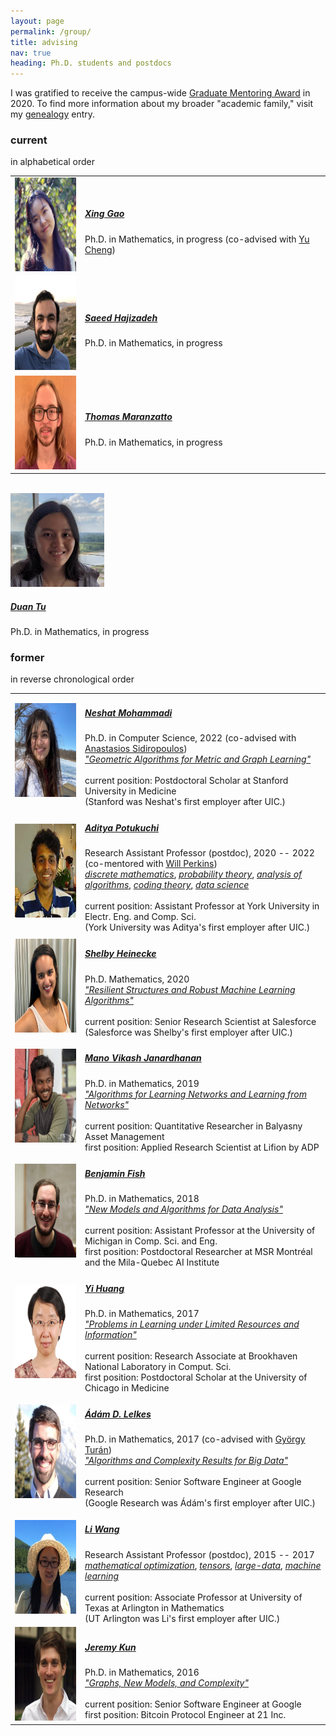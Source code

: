 ```yaml
---
layout: page
permalink: /group/
title: advising
nav: true
heading: Ph.D. students and postdocs
---
```


I was gratified to receive the campus-wide <a href="https://grad.uic.edu/faculty-staff-resources/other-resources/graduate-mentoring-awards/">Graduate Mentoring Award</a> in 2020.
To find more information about my broader "academic family," visit my <a href="https://www.mathgenealogy.org/id.php?id=140632">genealogy</a> entry.

<h3>current</h3>
in alphabetical order

<table cellpadding="8" width="100%">

<tr>
<td width="20%">
<img src="/assets/img/xing.jpg" height="150px" width="150px">
</td>
<td width="70%">
<h5><a href="https://xgao53.people.uic.edu/"><b>Xing Gao</b></a></h5>
Ph.D. in Mathematics, in progress (co-advised with <a href="https://homepages.math.uic.edu/~yucheng/">Yu Cheng</a>)
</td>
</tr>

<tr>
<td>
<img src="/assets/img/saeid.jpg" height="150px" width="150px">
</td>
<td>
<h5><a href="https://saeedhajizadeh.github.io/"><b>Saeed Hajizadeh</b></a></h5>
Ph.D. in Mathematics, in progress
</td>
</tr>

<tr>
<td>
<img src="/assets/img/jake.jpg" height="150px" width="150px">
</td>
<td>
<h5><a href="https://tmaran2.people.uic.edu/"><b>Thomas Maranzatto</b></a></h5>
Ph.D. in Mathematics, in progress
</td>
</tr>
</table>
<br>

<tr>
<td>
<img src="/assets/img/duan.jpg" height="150px" width="150px">
</td>
<td>
<h5><a href="https://www.linkedin.com/in/duan-tu-1432b910b/"><b>Duan Tu</b></a></h5>
Ph.D. in Mathematics, in progress
</td>
</tr>
</table>
<br>

<h3>former</h3>
in reverse chronological order

<table cellpadding="8" width="100%">


<tr>
<td width="20%">
<img src="/assets/img/neshat.jpg" height="150px" width="150px">
</td>
<td widtch="70%">
<h5><a href="https://nmoham24.people.uic.edu/"><b>Neshat Mohammadi</b></a></h5> 
Ph.D. in Computer Science, 2022 (co-advised with <a href="https://sidiropo.people.uic.edu/">Anastasios Sidiropoulos</a>)<br>
<a href="/assets/pdf/Mohammadi22_phd.pdf"><i>"Geometric Algorithms for Metric and Graph Learning"</i></a><br><br>
current position: Postdoctoral Scholar at Stanford University in Medicine<br>(Stanford was Neshat's first employer after UIC.)
</td>
</tr>



<tr>
<td width="20%">
<img src="/assets/img/aditya.jpg" height="150px" width="150px">
</td>
<td width="70%">
<h5><a href="https://www.adityapotukuchi.com/home/"><b>Aditya Potukuchi</b></a></h5>
Research Assistant Professor (postdoc), 2020 -- 2022 (co-mentored with <a href="http://willperkins.org/">Will Perkins</a>)<br>
<a href="https://en.wikipedia.org/wiki/Discrete_mathematics"><i>discrete mathematics</i></a>, <a href="https://en.wikipedia.org/wiki/Probability_theory"><i>probability theory</i></a>, <a href="https://en.wikipedia.org/wiki/Analysis_of_algorithms"><i>analysis of algorithms</i></a>, <a href="https://en.wikipedia.org/wiki/Coding_theory"><i>coding theory</i></a>, <a href="https://en.wikipedia.org/wiki/Data_science"><i>data science</i></a><br><br>
current position: Assistant Professor at York University in  Electr. Eng. and Comp. Sci.<br>
(York University was Aditya's first employer after UIC.)
</td>
</tr>

<tr>
<td>
<img src="/assets/img/shelby.jpg" height="150px" width="150px">
</td>
<td>
<h5><a href="https://shelbyh.ai/"><b>Shelby Heinecke</b></a></h5>
Ph.D. Mathematics, 2020<br>
<a href="/assets/pdf/Heinecke20_phd.pdf"><i>"Resilient Structures and Robust Machine Learning Algorithms"</i></a><br><br>
current position: Senior Research Scientist at Salesforce<br>(Salesforce was Shelby's first employer after UIC.)
</td>
</tr>

<tr>
<td>
<img src="/assets/img/mano.jpg" height="150px" width="150px">
</td>
<td>
<h5><a href="https://www.manovikash.com/"><b>Mano Vikash Janardhanan</b></a></h5>
Ph.D. in Mathematics, 2019<br>
<a href="/assets/pdf/Janardhanan19_phd.pdf"><i>"Algorithms for Learning Networks and Learning from Networks"</i></a><br><br>
current position: Quantitative Researcher in Balyasny Asset Management<br>
first position: Applied Research Scientist at Lifion by ADP
</td>
</tr>

<tr>
<td>
<img src="/assets/img/ben.jpg" height="150px" width="150px">
</td>
<td>
<h5><a href="https://ben.fish/"><b>Benjamin Fish</b></a></h5>
Ph.D. in Mathematics, 2018<br>
<a href="/assets/pdf/Fish18_phd.pdf"><i>"New Models and Algorithms for Data Analysis"</i></a><br><br>
current position: Assistant Professor at the University of Michigan in Comp. Sci. and Eng.<br>
first position: Postdoctoral Researcher at MSR Montréal and the Mila-Quebec AI Institute
</td>
</tr>

<tr>
<td>
<img src="/assets/img/yi.jpg" height="150px" width="150px">
</td>
<td>
<h5><a href="https://pphuangyi.github.io/"><b>Yi Huang</b></a></h5>
Ph.D. in Mathematics, 2017<br>
<a href="/assets/pdf/Huang17_phd.pdf"><i>"Problems in Learning under Limited Resources and Information"</i></a><br><br>
current position: Research Associate at Brookhaven National Laboratory in Comput. Sci.<br>
first position: Postdoctoral Scholar at the University of Chicago in Medicine
</td>
</tr>

<tr>
<td>
<img src="/assets/img/adam.jpg" height="150px" width="150px">
</td>
<td>
<h5><a href="http://homepages.math.uic.edu/~alelkes/"><b>Ádám D. Lelkes</b></a></h5>
Ph.D. in Mathematics, 2017 (co-advised with <a href="http://homepages.math.uic.edu/~gyt/">György Turán</a>)<br>
<a href="/assets/pdf/Lelkes17_phd.pdf"><i>"Algorithms and Complexity Results for Big Data"</i></a><br><br>
current position: Senior Software Engineer at Google Research<br>
(Google Research was Ádám's first employer after UIC.)
</td>
</tr>

<tr>
<td>
<img src="/assets/img/li.jpg" height="150px" width="150px">
</td>
<td>
<h5><a href="https://blog.uta.edu/wangl3/"><b>Li Wang</b></a></h5>
Research Assistant Professor (postdoc), 2015 -- 2017 <br>
<a href="https://en.wikipedia.org/wiki/Mathematical_optimization"><i>mathematical optimization</i></a>, <a href="https://en.wikipedia.org/wiki/Tensor"><i>tensors</i></a>, <i><a href="https://en.wikipedia.org/wiki/Big_data">large-data</a></i>, <i><a href="https://en.wikipedia.org/wiki/Machine_learning">machine learning</a></i><br><br>
current position: Associate Professor at University of Texas at Arlington in Mathematics<br>
(UT Arlington was Li's first employer after UIC.)
</td>
</tr>

<tr>
<td>
<img src="/assets/img/jeremy.jpg" height="150px" width="150px">
</td>
<td>
<h5><a href="https://jeremykun.com/"><b>Jeremy Kun</b></a></h5>
Ph.D. in Mathematics, 2016<br>
<a href="/assets/pdf/Kun16_phd.pdf"><i>"Graphs, New Models, and Complexity"</i></a><br><br>
current position:  Senior Software Engineer at Google<br>
first position: Bitcoin Protocol Engineer at 21 Inc.
</td>
</tr>
</table>
